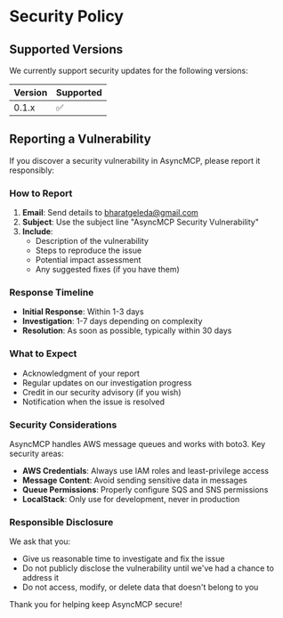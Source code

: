 # Security Policy

## Supported Versions

We currently support security updates for the following versions:

| Version | Supported          |
| ------- | ------------------ |
| 0.1.x   | :white_check_mark: |

## Reporting a Vulnerability

If you discover a security vulnerability in AsyncMCP, please report it responsibly:

### How to Report

1. **Email**: Send details to bharatgeleda@gmail.com
2. **Subject**: Use the subject line "AsyncMCP Security Vulnerability"
3. **Include**:
   - Description of the vulnerability
   - Steps to reproduce the issue
   - Potential impact assessment
   - Any suggested fixes (if you have them)

### Response Timeline

- **Initial Response**: Within 1-3 days
- **Investigation**: 1-7 days depending on complexity
- **Resolution**: As soon as possible, typically within 30 days

### What to Expect

- Acknowledgment of your report
- Regular updates on our investigation progress
- Credit in our security advisory (if you wish)
- Notification when the issue is resolved

### Security Considerations

AsyncMCP handles AWS message queues and works with boto3. Key security areas:

- **AWS Credentials**: Always use IAM roles and least-privilege access
- **Message Content**: Avoid sending sensitive data in messages
- **Queue Permissions**: Properly configure SQS and SNS permissions
- **LocalStack**: Only use for development, never in production

### Responsible Disclosure

We ask that you:

- Give us reasonable time to investigate and fix the issue
- Do not publicly disclose the vulnerability until we've had a chance to address it
- Do not access, modify, or delete data that doesn't belong to you

Thank you for helping keep AsyncMCP secure! 